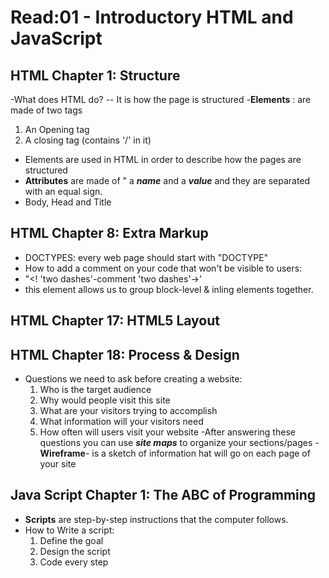 # Read:01 - Introductory HTML and JavaScript

## HTML Chapter 1: Structure

-What does HTML do?
  -- It is how the page is structured
-**Elements** : are made of two tags

  1. An Opening tag
  2. A closing tag (contains '/' in it)

- Elements are used in HTML in order to describe how the pages are structured
- **Attributes** are made of " a ***name*** and a ***value*** and they are separated with an equal sign.
- Body, Head and Title

## HTML Chapter 8: Extra Markup

- DOCTYPES: every web page should start with "DOCTYPE"
- How to add a comment on your code that won't be visible to users:
- "<! 'two dashes'-comment 'two dashes'->'
- *<div>* this element allows us to group block-level & inling elements together.

## HTML Chapter 17: HTML5 Layout

## HTML Chapter 18: Process & Design

- Questions we need to ask before creating a website:
    1. Who is the target audience
    2. Why would people visit this site
    3. What are your visitors trying to accomplish
    4. What information will your visitors need
    5. How often will users visit your website
 -After answering these  questions  you can use ***site maps*** to organize your sections/pages
 -**Wireframe**- is a sketch of information hat will go on each page of your site
  
## Java Script Chapter 1: The ABC of Programming

- **Scripts** are step-by-step instructions that the computer follows.
- How to Write a script:
  1. Define the goal
  2. Design the script
  3. Code every step
  